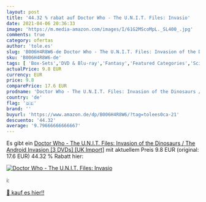 ```yaml
---
layout: post
title: '44.32 % rabat auf Doctor Who - The U.N.I.T. Files: Invasio'
date: 2021-04-06 20:36:33
image: 'https://m.media-amazon.com/images/I/61G2MScoMpL._SL400_.jpg'
comments: true
category: ofertas
author: 'tole.es'
slug: 'B006H4R8W6-de Doctor Who - The U.N.I.T. Files: Invasion of the Dinosaurs...'
sku: 'B006H4R8W6-de'
tags: [ 'Box-Sets','DVD & Blu-ray','Fantasy','Featured Categories','Science Fiction','Serien & TV-Produktionen', ]
actualPrice: 9.8 EUR
currency: EUR
price: 9.8
comparePrice: 17.6 EUR
prodname: 'Doctor Who - The U.N.I.T. Files: Invasion of the Dinosaurs / The Android Invasion [3 DVDs] [UK Import]'
country: 'de'
flag: '🇩🇪'
brand: ''
buyurl: 'https://www.amazon.de/dp/B006H4R8W6/?tag=tolees0ca-21'
descuento: '44.32'
average: '9.79666666666667'
---
```


Es gibt ein [Doctor Who - The U.N.I.T. Files: Invasion of the Dinosaurs / The Android Invasion [3 DVDs] [UK Import]](https://www.amazon.de/dp/B006H4R8W6/?tag=tolees0ca-21) mit aktuellem Preis 9.8 EUR (original: 17.6 EUR) 44.32 % Rabatt hier:

[![Doctor Who - The U.N.I.T. Files: Invasio](https://m.media-amazon.com/images/I/61G2MScoMpL._SL400_.jpg)](https://www.amazon.de/dp/B006H4R8W6/?tag=tolees0ca-21)

ℹ️:


[🛒 kauf es hier!!](https://www.amazon.de/dp/B006H4R8W6/?tag=tolees0ca-21)
